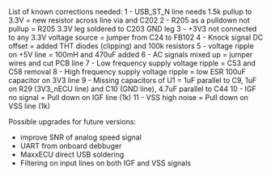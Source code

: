 List of known corrections needed:
1 - USB_ST_N line needs 1.5k pullup to 3.3V
    = new resistor across line via and C202
2 - R205 as a pulldown not pullup
    = R205 3.3V leg soldered to C203 GND leg
3 - +3V3 not connected to any 3.3V voltage source
    = jumper from C24 to FB102
4 - Knock signal DC offset
    = added THT diodes (clipping) and 100k resistors
5 - voltage ripple on +5V line
    = 100mH and 470uF added
6 - AC signals mixed up
    = jumper wires and cut PCB line
7 - Low frequency supply voltage ripple
    = C53 and C58 removal
8 - High frequency supply voltage ripple
    = low ESR 100uF capacitor on 3V3 line
9 - Missing capacitors of U1
    = 1uF parallel to C9, 1uF on R29 (3V3_nECU line) and C10 (GND line), 4.7uF parallel to C44
10 - IGF no signal
    = Pull down on IGF line (1k)
11 - VSS high noise
    = Pull down on VSS line (1k)


Possible upgrades for future versions:
 - improve SNR of analog speed signal
 - UART from onboard debbuger
 - MaxxECU direct USB soldering
 - Filtering on input lines on both IGF and VSS signals